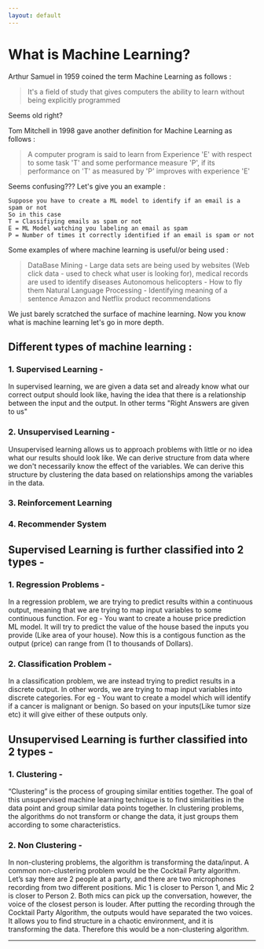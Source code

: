 ```yaml
---
layout: default
---
```


# What is Machine Learning?


Arthur Samuel in 1959 coined the term Machine Learning as follows :

> It's a field of study that gives computers the ability to learn without being explicitly programmed

Seems old right?

Tom Mitchell in 1998 gave another definition for Machine Learning as follows :

> A computer program is said to learn from Experience 'E' with respect to some task 'T' and some performance measure 'P', if its performance on 'T' as measured by 'P' improves with experience 'E'

Seems confusing??? Let's give you an example :

```
Suppose you have to create a ML model to identify if an email is a spam or not
So in this case
T = Classifiying emails as spam or not
E = ML Model watching you labeling an email as spam
P = Number of times it correctly identified if an email is spam or not
```

Some examples of where machine learning is useful/or being used :

> DataBase Mining - Large data sets are being used by websites (Web click data - used to check what user is looking for), medical records are used to identify diseases
> Autonomous helicopters - How to fly them
> Natural Language Processing - Identifying meaning of a sentence
> Amazon and Netflix product recommendations

We just barely scratched the surface of machine learning. Now you know what is machine learning let's go in more depth.

## Different types of machine learning : 
### 1. Supervised Learning - 
In supervised learning, we are given a data set and already know what our correct output should look like, having the idea that there is a relationship between the input and the output. In other terms "Right Answers are given to us"
### 2. Unsupervised Learning -
Unsupervised learning allows us to approach problems with little or no idea what our results should look like. We can derive structure from data where we don't necessarily know the effect of the variables. We can derive this structure by clustering the data based on relationships among the variables in the data.
### 3. Reinforcement Learning
### 4. Recommender System

## Supervised Learning is further classified into 2 types - 
### 1. Regression Problems - 
In a regression problem, we are trying to predict results within a continuous output, meaning that we are trying to map input variables to some continuous function. For eg - You want to create a house price prediction ML model. It will try to predict the value of the house based the inputs you provide (Like area of your house). Now this is a contigous function as the output (price) can range from (1 to thousands of Dollars).
### 2. Classification Problem - 
In a classification problem, we are instead trying to predict results in a discrete output. In other words, we are trying to map input variables into discrete categories. For eg - You want to create a model which will identify if a cancer is malignant or benign. So based on your inputs(Like tumor size etc) it will give either of these outputs only.

## Unsupervised Learning is further classified into 2 types - 
### 1. Clustering - 
“Clustering” is the process of grouping similar entities together. The goal of this unsupervised machine learning technique is to find similarities in the data point and group similar data points together. In clustering problems, the algorithms do not transform or change the data, it just groups them according to some characteristics.
### 2. Non Clustering - 
In non-clustering problems, the algorithm is transforming the data/input. A common non-clustering problem would be the Cocktail Party algorithm. Let’s say there are 2 people at a party, and there are two microphones recording from two different positions. Mic 1 is closer to Person 1, and Mic 2 is closer to Person 2. Both mics can pick up the conversation, however, the voice of the closest person is louder. After putting the recording through the Cocktail Party Algorithm, the outputs would have separated the two voices. It allows you to find structure in a chaotic environment, and it is transforming the data. Therefore this would be a non-clustering algorithm.

* * *
